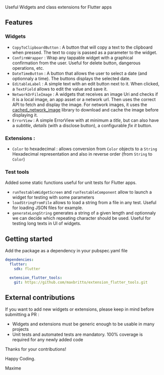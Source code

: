 <!-- 
This README describes the package. If you publish this package to pub.dev,
this README's contents appear on the landing page for your package.

For information about how to write a good package README, see the guide for
[writing package pages](https://dart.dev/guides/libraries/writing-package-pages). 

For general information about developing packages, see the Dart guide for
[creating packages](https://dart.dev/guides/libraries/create-library-packages)
and the Flutter guide for
[developing packages and plugins](https://flutter.dev/developing-packages). 
-->

Useful Widgets and class extensions for Flutter apps

## Features

### Widgets

- `CopyToClipboardButton` : A button that will copy a text to the clipboard when pressed. The text to copy is passed as a parameter to the widget.
- `ConfirmWrapper` : Wrap any tappable widget with a graphical confirmation from the user. Useful for delete button, dangerous operations, etc.
- `DateTimeButton` : A button that allows the user to select a date (and optionnaly a time). The buttons displays the selected date.
- `EditableLabel` : A simple text with an edit button next to it. When clicked, a `TextField` allows to edit the value and save it.
- `NetworkOrFileImage` : A widgets that receives an image Uri and checks if it is a local image, an app asset or a network url. Then uses the correct API to fetch and display the image. For network images, it uses the [cached_network_image](https://pub.dev/packages/cached_network_image) library to download and cache the image before displaying it.
- `ErrorView` : A simple ErrorView with at minimum a *title*, but can also have a *subtitle*, *details* (with a disclose button), a configurable *fix it* button.

### Extensions :

- `Color` to hexadecimal : allows conversion from `Color` objects to a `String` Hexadecimal representation and also in reverse order (from `String` to `Color`)

### Test tools

Added some static functions useful for unit tests for Flutter apps.

- `runTestableWidgetScreen` and `runTestableComponent` allow to launch a widget for testing with some parameters
- `loadStringFromFile` allows to load a string from a file in any test. Useful for loading JSON files for example.
- `generateLongString` generates a string of a given length and optionnaly we can decide which repeating character should be used. Useful for testing long texts in UI of widgets.

## Getting started

Add the package as a dependency in your pubspec.yaml file

```yaml
dependencies:
  flutter:
    sdk: flutter

  extension_flutter_tools:
    git: https://github.com/maxbritto/extension_flutter_tools.git
```

## External contributions

If you want to add new widgets or extensions, please keep in mind before submitting a PR :

- Widgets and extensions must be generic enough to be usable in many projects
- Unit tests and automated tests are mandatory. 100% coverage is required for any newly added code

Thanks for your contributions!

Happy Coding.

Maxime
